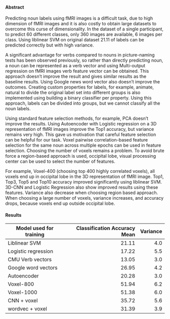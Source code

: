 #### Abstract

Predicting noun labels using fMRI images is a difficult task, due to high dimension of fMRI images and it is also costly to obtain large datasets to overcome this curse of dimensionality. In the dataset of a single participant, to predict 60 different classes, only 360 images are available, 6 images per class. Using liblinear SVM on original dataset 21.11 of labels can be predicted correctly but with high variance.

A significant advantage for verbs compared to nouns in picture-naming tests has been observed previously, so rather than directly predicting noun, a noun can be represented as a verb vector and using Multi-output regression on fMRI images verb feature vector can be obtained. This approach doesn’t improve the result and gives similar results as the baseline results. Using Google news word vector also doesn’t improve the outcomes. Creating custom properties for labels, for example, animate, natural to divide the original label set into different groups is also implemented using building a binary classifier per property. Using this approach, labels can be divided into groups, but we cannot classify all the noun labels.

Using standard feature selection methods, for example, PCA doesn’t improve the results. Using Autoencoder with Logistic regression on a 3D representation of fMRI images improve the Top1 accuracy, but variance remains very high. This gave us motivation that careful feature selection can be helpful for our task. Voxel pairwise correlation-based feature selection for the same noun across multiple epochs can be used in feature selection. Choosing the number of voxels remains a problem. To avoid brute force a region-based approach is used, occipital lobe, visual processing center can be used to select the number of features.

For example, Voxel-400 (choosing top 400 highly correlated voxels), all voxels end up in occipital lobe in the 3D representation of fMRI image. Top1, Top3, Top5 and Top10 accuracy improved significantly using liblinear SVM. 3D-CNN and Logistic Regression also show improved results using these features. Variance also decrease when choosing region based approach. When choosing a large number of voxels, variance increases, and accuracy drops, because voxels end up outside occipital lobe.

#### Results

| Model used for training  | Classification Accuracy Mean | Variance |
| ------------------------ | ---------------------------: | -------: |
| Liblinear SVM            | 21.11                        | 4.0      |
| Logistic regression      | 17.22                        | 5.5      |
| CMU Verb vectors         | 13.05                        | 3.0      |
| Google word vectors      | 26.95                        | 4.2      |
| Autoencoder              | 20.28                        | 3.0      |
| Voxel-800                | 51.94                        | 6.2      |
| Voxel-1000               | 51.38                        | 6.0      |
| CNN + voxel              | 35.72                        | 5.6      |
| wordvec + voxel          | 31.39                        | 3.9      |

